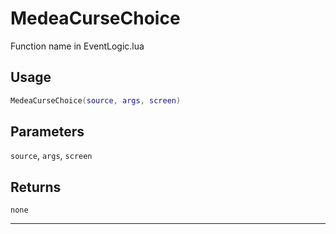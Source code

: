 # MedeaCurseChoice
Function name in EventLogic.lua
## Usage
```lua
MedeaCurseChoice(source, args, screen)
```
## Parameters
`source`, `args`, `screen`
## Returns
`none`

---
